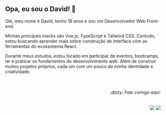 ## Opa, eu sou o David! :wave:

Olá, meu nome é David, tenho 18 anos e sou um Desenvolvedor Web Front-end.

Minhas principais stacks são Vue.js, TypeScript e Tailwind CSS. Contudo, estou buscando aprender mais sobre construção de interface com as ferramentas do ecossistema React.

Durante meus estudos, estou focado em participar de eventos, bootcamps, ler e praticar os fundamentos do desenvolvimento web. Além de construir muitos projetos próprios, cada um com um pouco da minha identidade e criatividade.

<br>

<div align="right">
  <h6>:dizzy: Fale comigo aqui:</h6>
  <a href="https://www.linkedin.com/in/davsilvam/" target="_blank"><img src="https://img.shields.io/badge/LinkedIn-212121?style=for-the-badge&logo=linkedin&logoColor=5780c2"/></a>
  <a href="https://www.instagram.com/davsilvam_/" target="_blank"><img src="https://img.shields.io/badge/Instagram-212121?style=for-the-badge&logo=instagram&logoColor=5780c2"/></a>
</div>
